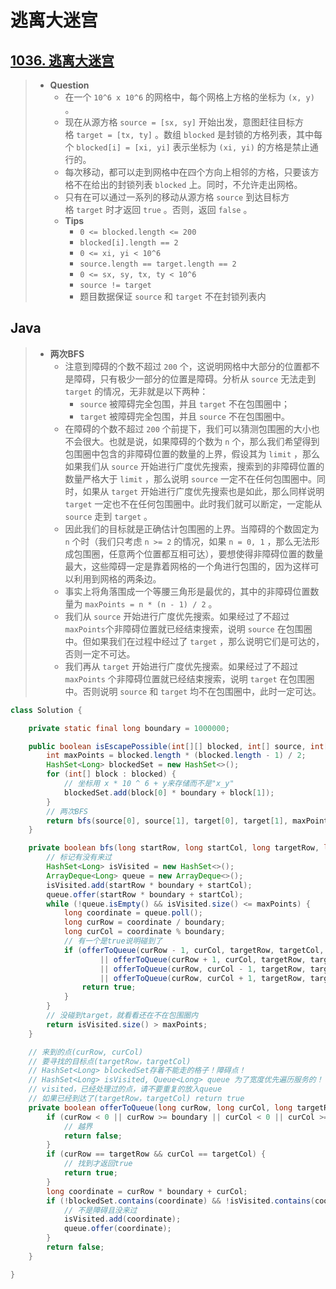 # 逃离大迷宫

## [1036. 逃离大迷宫](https://leetcode.cn/problems/escape-a-large-maze/)

> - **Question**
>   - 在一个 `10^6 x 10^6` 的网格中，每个网格上方格的坐标为 `(x, y)` 。
>   - 现在从源方格 `source = [sx, sy]` 开始出发，意图赶往目标方格 `target = [tx, ty]` 。数组 `blocked` 是封锁的方格列表，其中每个 `blocked[i] = [xi, yi]` 表示坐标为 `(xi, yi)` 的方格是禁止通行的。
>   - 每次移动，都可以走到网格中在四个方向上相邻的方格，只要该方格不在给出的封锁列表 `blocked` 上。同时，不允许走出网格。
>   - 只有在可以通过一系列的移动从源方格 `source` 到达目标方格 `target` 时才返回 `true` 。否则，返回 `false` 。
>   - **Tips**
>     - `0 <= blocked.length <= 200`
>     - `blocked[i].length == 2`
>     - `0 <= xi, yi < 10^6`
>     - `source.length == target.length == 2`
>     - `0 <= sx, sy, tx, ty < 10^6`
>     - `source != target`
>     - 题目数据保证 `source` 和 `target` 不在封锁列表内

## Java

> - **两次BFS**
>   - 注意到障碍的个数不超过 `200` 个，这说明网格中大部分的位置都不是障碍，只有极少一部分的位置是障碍。分析从 `source` 无法走到 `target` 的情况，无非就是以下两种：
>     - `source` 被障碍完全包围，并且 `target` 不在包围圈中；
>     - `target` 被障碍完全包围，并且 `source` 不在包围圈中。
>   - 在障碍的个数不超过 `200` 个前提下，我们可以猜测包围圈的大小也不会很大。也就是说，如果障碍的个数为 `n` 个，那么我们希望得到包围圈中包含的非障碍位置的数量的上界，假设其为 `limit` ，那么如果我们从 `source` 开始进行广度优先搜索，搜索到的非障碍位置的数量严格大于 `limit` ，那么说明 `source` 一定不在任何包围圈中。同时，如果从 `target` 开始进行广度优先搜索也是如此，那么同样说明 `target` 一定也不在任何包围圈中。此时我们就可以断定，一定能从 `source` 走到 `target` 。
>   - 因此我们的目标就是正确估计包围圈的上界。当障碍的个数固定为 `n` 个时（我们只考虑 `n >= 2` 的情况，如果 `n = 0, 1` ，那么无法形成包围圈，任意两个位置都互相可达），要想使得非障碍位置的数量最大，这些障碍一定是靠着网格的一个角进行包围的，因为这样可以利用到网格的两条边。
>   - 事实上将角落围成一个等腰三角形是最优的，其中的非障碍位置数量为 `maxPoints = n * (n - 1) / 2` 。
>   - 我们从 `source` 开始进行广度优先搜索。如果经过了不超过 `maxPoints`个非障碍位置就已经结束搜索，说明 `source` 在包围圈中。但如果我们在过程中经过了 `target` ，那么说明它们是可达的，否则一定不可达。
>   - 我们再从 `target` 开始进行广度优先搜索。如果经过了不超过 `maxPoints` 个非障碍位置就已经结束搜索，说明 `target` 在包围圈中。否则说明 `source` 和 `target` 均不在包围圈中，此时一定可达。

```java
class Solution {

    private static final long boundary = 1000000;

    public boolean isEscapePossible(int[][] blocked, int[] source, int[] target) {
        int maxPoints = blocked.length * (blocked.length - 1) / 2;
        HashSet<Long> blockedSet = new HashSet<>();
        for (int[] block : blocked) {
            // 坐标用 x * 10 ^ 6 + y来存储而不是"x_y"
            blockedSet.add(block[0] * boundary + block[1]);
        }
        // 两次BFS
        return bfs(source[0], source[1], target[0], target[1], maxPoints, blockedSet) && bfs(target[0], target[1], source[0], source[1], maxPoints, blockedSet);
    }

    private boolean bfs(long startRow, long startCol, long targetRow, long targetCol, int maxPoints, HashSet<Long> blockedSet) {
        // 标记有没有来过
        HashSet<Long> isVisited = new HashSet<>();
        ArrayDeque<Long> queue = new ArrayDeque<>();
        isVisited.add(startRow * boundary + startCol);
        queue.offer(startRow * boundary + startCol);
        while (!queue.isEmpty() && isVisited.size() <= maxPoints) {
            long coordinate = queue.poll();
            long curRow = coordinate / boundary;
            long curCol = coordinate % boundary;
            // 有一个是true说明碰到了
            if (offerToQueue(curRow - 1, curCol, targetRow, targetCol, blockedSet, isVisited, queue)
                    || offerToQueue(curRow + 1, curCol, targetRow, targetCol, blockedSet, isVisited, queue)
                    || offerToQueue(curRow, curCol - 1, targetRow, targetCol, blockedSet, isVisited, queue)
                    || offerToQueue(curRow, curCol + 1, targetRow, targetCol, blockedSet, isVisited, queue)) {
                return true;
            }
        }
        // 没碰到target，就看看还在不在包围圈内
        return isVisited.size() > maxPoints;
    }

    // 来到的点(curRow, curCol)
    // 要寻找的目标点(targetRow，targetCol)
    // HashSet<Long> blockedSet存着不能走的格子！障碍点！
    // HashSet<Long> isVisited, Queue<Long> queue 为了宽度优先遍历服务的！
    // visited，已经处理过的点，请不要重复的放入queue
    // 如果已经到达了(targetRow，targetCol) return true
    private boolean offerToQueue(long curRow, long curCol, long targetRow, long targetCol, HashSet<Long> blockedSet, HashSet<Long> isVisited, ArrayDeque<Long> queue) {
        if (curRow < 0 || curRow >= boundary || curCol < 0 || curCol >= boundary) {
            // 越界
            return false;
        }
        if (curRow == targetRow && curCol == targetCol) {
            // 找到才返回true
            return true;
        }
        long coordinate = curRow * boundary + curCol;
        if (!blockedSet.contains(coordinate) && !isVisited.contains(coordinate)) {
            // 不是障碍且没来过
            isVisited.add(coordinate);
            queue.offer(coordinate);
        }
        return false;
    }

}
```
